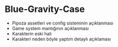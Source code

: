 # Blue-Gravity-Case
 
- Pipoza assetleri ve config sisteminin açıklanması
- Game system mantığının açıklanması
- Karakterin eski hali
- Karakteri neden böyle yaptım detaylı açıklaması